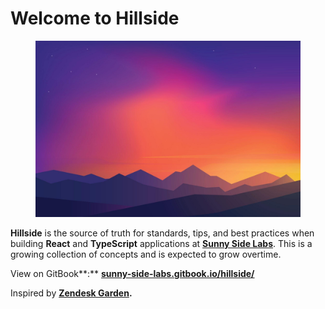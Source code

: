 # Welcome to Hillside



<figure><img src=".gitbook/assets/7xm.xyz894129.jpg" alt=""><figcaption></figcaption></figure>

**Hillside** is the source of truth for standards, tips, and best practices when building **React** and **TypeScript** applications at [**Sunny Side Labs**](http://github.com/sunnysidelabs). This is a growing collection of concepts and is expected to grow overtime.

View on GitBook**:** [**sunny-side-labs.gitbook.io/hillside/**](https://sunny-side-labs.gitbook.io/hillside/)&#x20;

Inspired by [**Zendesk Garden**](https://garden.zendesk.com/)**.**

